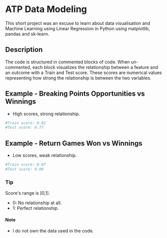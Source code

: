 # ATP Data Modeling

This short project was an excuse to learn about data visualisation and Machine Learning using Linear Regression in Python using matplotlib, pandas and sk-learn.
## Description

The code is structured in commented blocks of code. When un-commented, each block visualizes the relationship between a feature and an outcome with a Train and Test score. These scores are numerical values representing how strong the relationship is between the two variables.

## Example - Breaking Points Opportunities vs Winnings
- High scores, strong relationship.
```sh   
#Train score: 0.82
#Test score: 0.77
   ```
## Example - Return Games Won vs Winnings
- Low scores, weak relationship.
```sh   
#Train score: 0.07
#Test score: 0.09
```

### Tip
Score's range is [0,1].
- 0: No relationship at all.
- 1: Perfect relationship.

#### Note
- I do not own the data used in the code.

